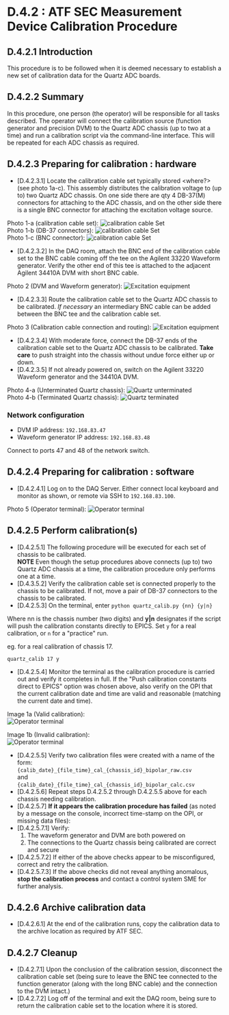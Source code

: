 # D.4.2 : ATF SEC Measurement Device Calibration Procedure

## D.4.2.1 Introduction
This procedure is to be followed when it is deemed necessary to establish a new set of calibration data for the Quartz
ADC boards. 

## D.4.2.2 Summary
In this procedure, one person (the operator) will be responsible for all tasks described. 
The operator will connect the calibration source (function generator and precision DVM) to the Quartz ADC chassis 
(up to two at a time) and run a calibration script via the command-line interface. 
This will be repeated for each ADC chassis as required.

## D.4.2.3 Preparing for calibration : hardware
- [D.4.2.3.1] Locate the calibration cable set typically stored <where?> (see photo 1a-c). This assembly distributes the 
calibration voltage to (up to) two Quartz ADC chassis. On one side there are qty 4 DB-37(M) connectors for attaching to
the ADC chassis, and on the other side there is a single BNC connector for attaching the excitation voltage source.  

Photo 1-a (calibration cable set): ![calibration cable Set](./Figures/Photo1-a.JPG)  
Photo 1-b (DB-37 connectors): ![calibration cable Set](./Figures/Photo1-b.JPG)  
Photo 1-c (BNC connector): ![calibration cable Set](./Figures/Photo1-c.JPG)  

- [D.4.2.3.2] In the DAQ room, attach the BNC end of the calibration cable set to the BNC cable coming off the tee on the 
Agilent 33220 Waveform generator. Verify the other end of this tee is attached to the adjacent Agilent 34410A DVM with
short BNC cable.  

Photo 2 (DVM and Waveform generator): ![Excitation equipment](./Figures/Photo2.JPG)  

- [D.4.2.3.3] Route the calibration cable set to the Quartz ADC chassis to be calibrated. *If necessary* an intermediary BNC cable can be
added between the BNC tee and the calibration cable set.  

Photo 3 (Calibration cable connection and routing): ![Excitation equipment](./Figures/Photo3.JPG)  

- [D.4.2.3.4] With moderate force, connect the DB-37 ends of the calibration cable set to the Quartz ADC chassis to be 
calibrated. **Take care** to push straight into the chassis without undue force either up or down.
- [D.4.2.3.5] If not already powered on, switch on the Agilent 33220 Waveform generator and the 34410A DVM.

Photo 4-a (Unterminated Quartz chassis): ![Quartz unterminated](./Figures/Photo4-a.JPG)  
Photo 4-b (Terminated Quartz chassis): ![Quartz terminated](./Figures/Photo4-b.JPG)  

### Network configuration

- DVM IP address: `192.168.83.47`
- Waveform generator IP address: `192.168.83.48`

Connect to ports 47 and 48 of the network switch.

## D.4.2.4 Preparing for calibration : software
- [D.4.2.4.1] Log on to the DAQ Server.
  Either connect local keyboard and monitor as shown,
  or remote via SSH to `192.168.83.100`.

Photo 5 (Operator terminal): ![Operator terminal](./Figures/Photo5.JPG)

## D.4.2.5 Perform calibration(s)
- [D.4.2.5.1] The following procedure will be executed for each set of chassis to be calibrated.  
**NOTE** Even though the setup procedures above connects (up to) two Quartz ADC chassis at a time, the calibration 
procedure only performs one at a time. 
- [D.4.3.5.2] Verify the calibration cable set is connected properly to the chassis to be calibrated. If not, move a pair of
DB-37 connectors to the chassis to be calibrated.
- [D.4.2.5.3] On the terminal, enter `python quartz_calib.py {nn} {y|n}`


Where nn is the chassis number (two digits) and **y|n** designates if the script
will push the calibration constants directly to EPICS.
Set `y` for a real calibration, or `n` for a "practice" run.

eg. for a real calibration of chassis 17.

```
quartz_calib 17 y
```

- [D.4.2.5.4] Monitor the terminal as the calibration procedure is carried out and verify it completes in full. If the
"Push calibration constants direct to EPICS" option was chosen above, also verify on the OPI that the current
calibration date and time are valid and reasonable (matching the current date and time).  

Image 1a (Valid calibration):  
![Operator terminal](./Figures/calib-ok.png)  

Image 1b (Invalid calibration):  
![Operator terminal](./Figures/calib-invalid.png)  

- [D.4.2.5.5] Verify two calibration files were created with a name of the form:  
`{calib_date}_{file_time}_cal_{chassis_id}_bipolar_raw.csv`  
and  
`{calib_date}_{file_time}_cal_{chassis_id}_bipolar_calc.csv` 
- [D.4.2.5.6] Repeat steps D.4.2.5.2 through D.4.2.5.5 above for each chassis needing calibration.
- [D.4.2.5.7] **If it appears the calibration procedure has failed** (as noted by a message on the console, incorrect
time-stamp on the OPI, or missing data files):
- [D.4.2.5.7.1] Verify:
  1. The waveform generator and DVM are both powered on
  2. The connections to the Quartz chassis being calibrated are correct and secure  
- [D.4.2.5.7.2] If either of the above checks appear to be misconfigured, correct and retry the calibration.
- [D.4.2.5.7.3] If the above checks did not reveal anything anomalous, **stop the calibration process** and contact a 
control system SME for further analysis.

## D.4.2.6 Archive calibration data
- [D.4.2.6.1] At the end of the calibration runs, copy the calibration data to the archive location as required by ATF SEC.

## D.4.2.7 Cleanup
- [D.4.2.7.1] Upon the conclusion of the calibration session, disconnect the calibration cable set (being sure to leave the BNC 
tee connected to the function generator (along with the long BNC cable) and the connection to the DVM intact.)
- [D.4.2.7.2] Log off of the terminal and exit the DAQ room, being sure to return the calibration cable set to the location where
it is stored.

